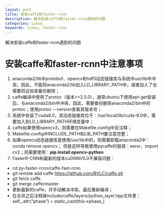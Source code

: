 ```yaml
---
layout: post
title: 安装caffe和faster-rcnn
description: 解决安装caffe和faster-rcnn遇到的问题
categories: Linux
keywords: linux, faster-rcnn 
---
```


解决安装caffe和faster-rcnn遇到的问题

# 安装caffe和faster-rcnn中注意事项
1. anaconda2/lib中protobuf、opencv和hdf5动态链接库与系统中usr/lib中冲突，因此，不能将anaconda2/lib加入LD_LIBRARY_PATH中，或者加入了也需要将这些库备份删除；
1. caffe编译中使用了protoc（版本>=2.5.0），通常ubutnu下使用apt-get安装后，与anaconda2/bin中冲突，因此，需要备份删除anaconda2/bin中的protoc；使用protoc --version查看其版本号；
1. 系统中安装了cuda8.0，其动态链接库位于：/usr/local/lib/cuda-8.0中，需要加入到LD_LIBRARY_PATH环境变量中；
1. caffe如果使用opencv3，则需要在Makefile.config中反注释；
1. Makefile.config中INCLUDE_PATH和LIB_PATH要注意完整；
1. 如果opencv动态链接库是使用/usr/lib中的，则需要卸载anaconda2中：conda remove opencv；
但是这样导致使用pycaffe时报错：eeror，import cv2；则需要使用：**pip install opencv-python**
1. FasterR-CNN和最新的版本cuDNNV5.0不兼容问题：
- cd py-faster-rcnn/caffe-fast-rcnn  
- git remote add caffe https://github.com/BVLC/caffe.git  
- git fetch caffe  
- git merge caffe/master
- 更新最新的caffe，并手动解决冲突，最后重新编译；
- 在合并之后注释掉include/caffe/layers/python_layer.hpp文件里： self_.attr(“phase”) = static_cast(this->phase_)
